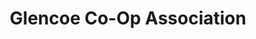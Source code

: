 ---
title: "Glencoe Co-Op Association"
url: /glencoe/glencoe-co-op-association/
shop: Lebensmittel
---